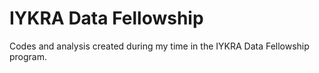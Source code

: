 # IYKRA Data Fellowship

Codes and analysis created during my time in the IYKRA Data Fellowship program.
